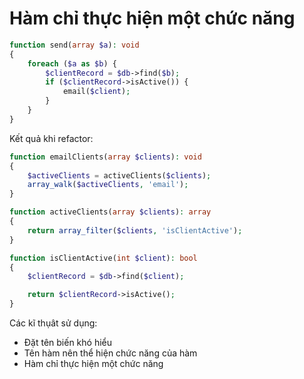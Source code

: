 # Hàm chỉ thực hiện một chức năng

```php
function send(array $a): void
{
    foreach ($a as $b) {
        $clientRecord = $db->find($b);
        if ($clientRecord->isActive()) {
            email($client);
        }
    }
}
```

Kết quả khi refactor:

```php
function emailClients(array $clients): void
{
    $activeClients = activeClients($clients);
    array_walk($activeClients, 'email');
}

function activeClients(array $clients): array
{
    return array_filter($clients, 'isClientActive');
}

function isClientActive(int $client): bool
{
    $clientRecord = $db->find($client);

    return $clientRecord->isActive();
}
```

Các kĩ thụât sử dụng:

-   Đặt tên biến khó hiểu
-   Tên hàm nên thể hiện chức năng của hàm
-   Hàm chỉ thực hiện một chức năng

